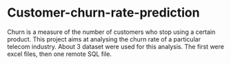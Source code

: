 # Customer-churn-rate-prediction
Churn is a measure of the number of customers who stop using a certain product. This project aims at analysing the churn rate of a particular telecom industry. About 3 dataset were used for this analysis. The first were excel files, then one remote SQL file.
